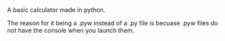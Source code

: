 A basic calculator made in python.

The reason for it being a .pyw instead of a .py file is becuase .pyw files do not have the console when you launch them.
